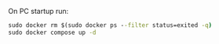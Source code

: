 On PC startup run:

```bat
sudo docker rm $(sudo docker ps --filter status=exited -q)
sudo docker compose up -d
```